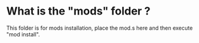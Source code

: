 # What is the "mods" folder ?

This folder is for mods installation, place the mod.s here and then execute "mod install".
